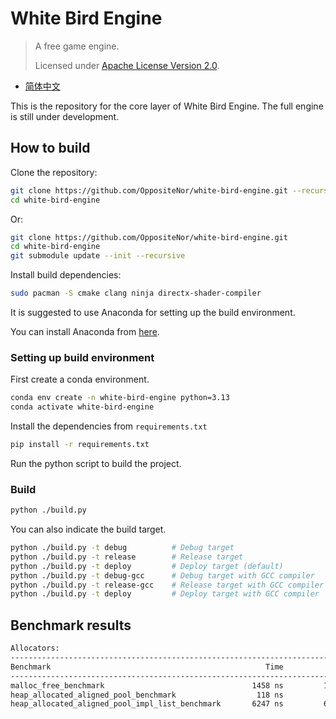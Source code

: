 # White Bird Engine

> A free game engine.
>
> Licensed under [Apache License Version 2.0](https://github.com/OppositeNor/white-bird-engine-core/blob/master/LICENSE).

- [简体中文](./README.zh-Hans.md)

This is the repository for the core layer of White Bird Engine. The full engine is still under development.

## How to build

Clone the repository:

```sh
git clone https://github.com/OppositeNor/white-bird-engine.git --recursive
cd white-bird-engine
```

Or:

```sh
git clone https://github.com/OppositeNor/white-bird-engine.git
cd white-bird-engine
git submodule update --init --recursive
```

Install build dependencies:

```sh
sudo pacman -S cmake clang ninja directx-shader-compiler
```

It is suggested to use Anaconda for setting up the build environment.

You can install Anaconda from [here](https://github.com/conda-forge/miniforge).

### Setting up build environment

First create a conda environment.

```sh
conda env create -n white-bird-engine python=3.13
conda activate white-bird-engine
```

Install the dependencies from `requirements.txt`

```sh
pip install -r requirements.txt
```

Run the python script to build the project.

### Build

```sh
python ./build.py
```

You can also indicate the build target.

```sh
python ./build.py -t debug          # Debug target
python ./build.py -t release        # Release target
python ./build.py -t deploy         # Deploy target (default)
python ./build.py -t debug-gcc      # Debug target with GCC compiler
python ./build.py -t release-gcc    # Release target with GCC compiler
python ./build.py -t deploy         # Deploy target with GCC compiler
```

## Benchmark results

```sh
Allocators:
------------------------------------------------------------------------------------------
Benchmark                                                Time             CPU   Iterations
------------------------------------------------------------------------------------------
malloc_free_benchmark                                 1458 ns         1338 ns       507112
heap_allocated_aligned_pool_benchmark                  118 ns          118 ns      5659673
heap_allocated_aligned_pool_impl_list_benchmark       6247 ns         6162 ns       112795
```
